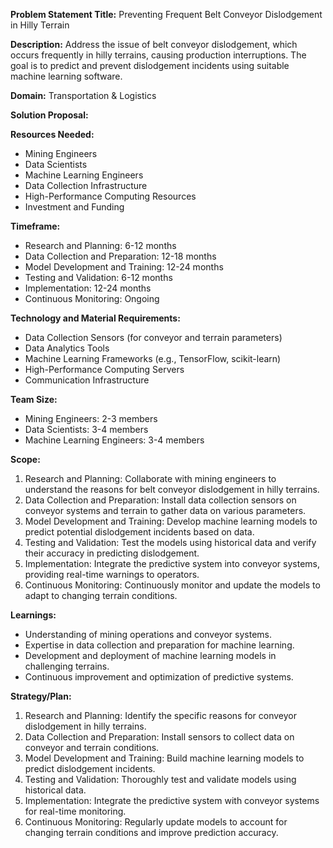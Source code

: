 **Problem Statement Title:** Preventing Frequent Belt Conveyor Dislodgement in Hilly Terrain

**Description:** Address the issue of belt conveyor dislodgement, which occurs frequently in hilly terrains, causing production interruptions. The goal is to predict and prevent dislodgement incidents using suitable machine learning software.

**Domain:** Transportation & Logistics

**Solution Proposal:**

**Resources Needed:**
- Mining Engineers
- Data Scientists
- Machine Learning Engineers
- Data Collection Infrastructure
- High-Performance Computing Resources
- Investment and Funding

**Timeframe:**
- Research and Planning: 6-12 months
- Data Collection and Preparation: 12-18 months
- Model Development and Training: 12-24 months
- Testing and Validation: 6-12 months
- Implementation: 12-24 months
- Continuous Monitoring: Ongoing

**Technology and Material Requirements:**
- Data Collection Sensors (for conveyor and terrain parameters)
- Data Analytics Tools
- Machine Learning Frameworks (e.g., TensorFlow, scikit-learn)
- High-Performance Computing Servers
- Communication Infrastructure

**Team Size:**
- Mining Engineers: 2-3 members
- Data Scientists: 3-4 members
- Machine Learning Engineers: 3-4 members

**Scope:**
1. Research and Planning: Collaborate with mining engineers to understand the reasons for belt conveyor dislodgement in hilly terrains.
2. Data Collection and Preparation: Install data collection sensors on conveyor systems and terrain to gather data on various parameters.
3. Model Development and Training: Develop machine learning models to predict potential dislodgement incidents based on data.
4. Testing and Validation: Test the models using historical data and verify their accuracy in predicting dislodgement.
5. Implementation: Integrate the predictive system into conveyor systems, providing real-time warnings to operators.
6. Continuous Monitoring: Continuously monitor and update the models to adapt to changing terrain conditions.

**Learnings:**
- Understanding of mining operations and conveyor systems.
- Expertise in data collection and preparation for machine learning.
- Development and deployment of machine learning models in challenging terrains.
- Continuous improvement and optimization of predictive systems.

**Strategy/Plan:**
1. Research and Planning: Identify the specific reasons for conveyor dislodgement in hilly terrains.
2. Data Collection and Preparation: Install sensors to collect data on conveyor and terrain conditions.
3. Model Development and Training: Build machine learning models to predict dislodgement incidents.
4. Testing and Validation: Thoroughly test and validate models using historical data.
5. Implementation: Integrate the predictive system with conveyor systems for real-time monitoring.
6. Continuous Monitoring: Regularly update models to account for changing terrain conditions and improve prediction accuracy.